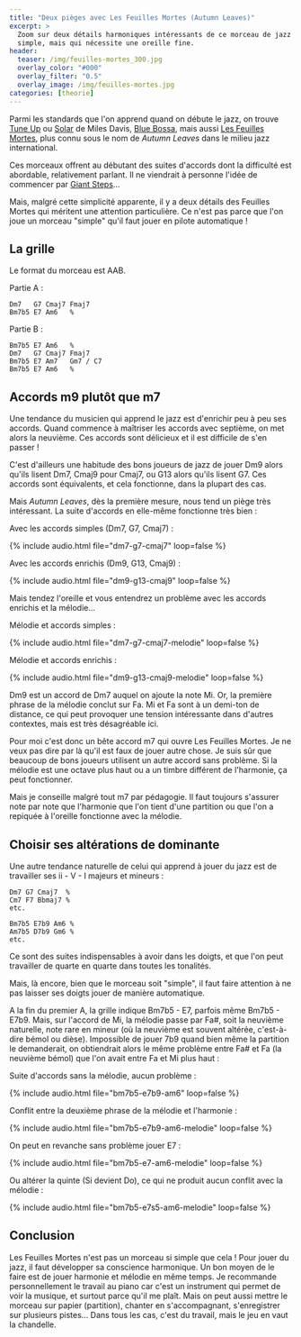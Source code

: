 ```yaml
---
title: "Deux pièges avec Les Feuilles Mortes (Autumn Leaves)"
excerpt: >
  Zoom sur deux détails harmoniques intéressants de ce morceau de jazz réputé 
  simple, mais qui nécessite une oreille fine.
header:
  teaser: /img/feuilles-mortes_300.jpg
  overlay_color: "#000"
  overlay_filter: "0.5"
  overlay_image: /img/feuilles-mortes.jpg
categories: [theorie]
---
```


Parmi les standards que l'on apprend quand on débute le jazz, on trouve [Tune 
Up][tune-up] ou [Solar][solar] de Miles Davis, [Blue Bossa][blue-bossa], mais 
aussi [Les Feuilles Mortes][feuilles-mortes], plus connu sous le nom de *Autumn 
Leaves* dans le milieu jazz international.

Ces morceaux offrent au débutant des suites d'accords dont la difficulté est 
abordable, relativement parlant. Il ne viendrait à personne l'idée de commencer 
par [Giant Steps][giant-steps]…

Mais, malgré cette simplicité apparente, il y a deux détails des Feuilles 
Mortes qui méritent une attention particulière. Ce n'est pas parce que l'on 
joue un morceau "simple" qu'il faut jouer en pilote automatique !

## La grille

Le format du morceau est AAB.

Partie A :

    Dm7   G7 Cmaj7 Fmaj7
    Bm7b5 E7 Am6   %

Partie B :

    Bm7b5 E7 Am6   %
    Dm7   G7 Cmaj7 Fmaj7
    Bm7b5 E7 Am7   Gm7 / C7
    Bm7b5 E7 Am6   %

## Accords m9 plutôt que m7

Une tendance du musicien qui apprend le jazz est d'enrichir peu à peu ses 
accords. Quand commence à maîtriser les accords avec septième, on met alors la 
neuvième. Ces accords sont délicieux et il est difficile de s'en passer !

C'est d'ailleurs une habitude des bons joueurs de jazz de jouer Dm9 alors 
qu'ils lisent Dm7, Cmaj9 pour Cmaj7, ou G13 alors qu'ils lisent G7. Ces accords 
sont équivalents, et cela fonctionne, dans la plupart des cas.

Mais *Autumn Leaves*, dès la première mesure, nous tend un piège très 
intéressant. La suite d'accords en elle-même fonctionne très bien :

Avec les accords simples (Dm7, G7, Cmaj7) :

{% include audio.html file="dm7-g7-cmaj7" loop=false %}

Avec les accords enrichis (Dm9, G13, Cmaj9) :

{% include audio.html file="dm9-g13-cmaj9" loop=false %}

Mais tendez l'oreille et vous entendrez un problème avec les accords enrichis 
et la mélodie…

Mélodie et accords simples :

{% include audio.html file="dm7-g7-cmaj7-melodie" loop=false %}

Mélodie et accords enrichis :

{% include audio.html file="dm9-g13-cmaj9-melodie" loop=false %}

Dm9 est un accord de Dm7 auquel on ajoute la note Mi. Or, la première phrase de 
la mélodie conclut sur Fa. Mi et Fa sont à un demi-ton de distance, ce qui peut 
provoquer une tension intéressante dans d'autres contextes, mais est très 
désagréable ici.

Pour moi c'est donc un bête accord m7 qui ouvre Les Feuilles Mortes. Je ne veux 
pas dire par là qu'il est faux de jouer autre chose. Je suis sûr que beaucoup 
de bons joueurs utilisent un autre accord sans problème. Si la mélodie est une 
octave plus haut ou a un timbre différent de l'harmonie, ça peut 
fonctionner.

Mais je conseille malgré tout m7 par pédagogie. Il faut toujours s'assurer note 
par note que l'harmonie que l'on tient d'une partition ou que l'on a repiquée à 
l'oreille fonctionne avec la mélodie.

## Choisir ses altérations de dominante

Une autre tendance naturelle de celui qui apprend à jouer du jazz est de 
travailler ses ii - V - I majeurs et mineurs :

    Dm7 G7 Cmaj7  %
    Cm7 F7 Bbmaj7 %
    etc.

    Bm7b5 E7b9 Am6 %
    Am7b5 D7b9 Gm6 %
    etc.

Ce sont des suites indispensables à avoir dans les doigts, et que l'on peut 
travailler de quarte en quarte dans toutes les tonalités.

Mais, là encore, bien que le morceau soit "simple", il faut faire attention à 
ne pas laisser ses doigts jouer de manière automatique.

A la fin du premier A, la grille indique Bm7b5 - E7, parfois même Bm7b5 - E7b9. 
Mais, sur l'accord de Mi, la mélodie passe par Fa#, soit la neuvième naturelle, 
note rare en mineur (où la neuvième est souvent altérée, c'est-à-dire bémol ou 
dièse). Impossible de jouer 7b9 quand bien même la partition le demanderait, on 
obtiendrait alors le même problème entre Fa# et Fa (la neuvième bémol) que l'on 
avait entre Fa et Mi plus haut :

Suite d'accords sans la mélodie, aucun problème :

{% include audio.html file="bm7b5-e7b9-am6" loop=false %}

Conflit entre la deuxième phrase de la mélodie et l'harmonie :

{% include audio.html file="bm7b5-e7b9-am6-melodie" loop=false %}

On peut en revanche sans problème jouer E7 :

{% include audio.html file="bm7b5-e7-am6-melodie" loop=false %}

Ou altérer la quinte (Si devient Do), ce qui ne produit aucun conflit avec la 
mélodie :

{% include audio.html file="bm7b5-e7s5-am6-melodie" loop=false %}

## Conclusion

Les Feuilles Mortes n'est pas un morceau si simple que cela ! Pour jouer du 
jazz, il faut développer sa conscience harmonique. Un bon moyen de le faire est 
de jouer harmonie et mélodie en même temps. Je recommande personnellement le 
travail au piano car c'est un instrument qui permet de voir la musique, et 
surtout parce qu'il me plaît. Mais on peut aussi mettre le morceau sur papier 
(partition), chanter en s'accompagnant, s'enregistrer sur plusieurs pistes… 
Dans tous les cas, c'est du travail, mais le jeu en vaut la chandelle.

[tune-up]:https://www.youtube.com/watch?v=1XhzEmbBD5s
[solar]:https://www.youtube.com/watch?v=X6pB2WtStbI
[blue-bossa]:https://www.youtube.com/watch?v=6sr7BXinJMw
[feuilles-mortes]:https://www.youtube.com/watch?v=Xo1C6E7jbPw
[giant-steps]:https://www.youtube.com/watch?v=30FTr6G53VU
